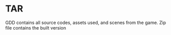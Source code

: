 # TAR

GDD contains all source codes, assets used, and scenes from the game. Zip file contains the built version
